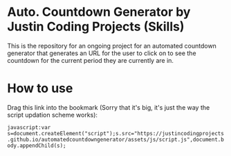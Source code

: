 # Auto. Countdown Generator by Justin Coding Projects (Skills)
This is the repository for an ongoing project for an automated countdown generator that generates an URL for the user to click on to see the countdown for the current period they are currently are in.

# How to use

Drag this link into the bookmark (Sorry that it's big, it's just the way the script updation scheme works):

```javascript:var s=document.createElement("script");s.src="https://justincodingprojects.github.io/automatedcountdowngenerator/assets/js/script.js",document.body.appendChild(s);```
